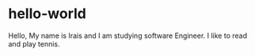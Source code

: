 # hello-world

Hello, My name is Irais and I am studying software Engineer. I like to read and play tennis.
